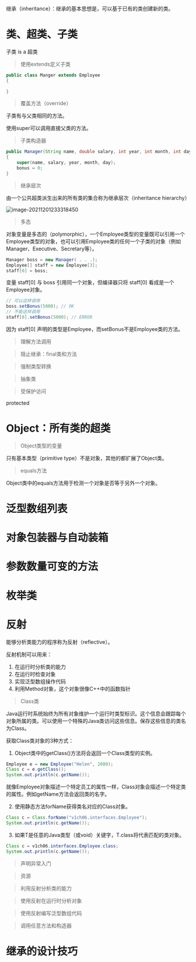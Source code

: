 继承（inheritance）：继承的基本思想是，可以基于已有的类创建新的类。

# 类、超类、子类

子类 is a 超类

> 使用extends定义子类

```java
public class Manger extends Employee
{
	
}
```

> 覆盖方法（override）

子类有与父类相同的方法。

使用super可以调用直接父类的方法。

> 子类构造器

```java
public Manager(String name, double salary, int year, int month, int day)
{
	super(name, salary, year, month, day);
    bonus = 0;
}
```

> 继承层次

由一个公共超类派生出来的所有类的集合称为继承层次（inheritance hierarchy）

![image-20211201233318450](https://images-lu.oss-cn-shanghai.aliyuncs.com/image-20211201233318450.png)



> 多态

对象变量是多态的（polymorphic），一个Employee类型的变量既可以引用一个Employee类型的对象，也可以引用Employee类的任何一个子类的对象（例如Manager、Executive、Secretary等）。

``` java
Manager boss = new Manager( . . .);
Employee[] staff = new Employee[3];
staff[0] = boss;
```

变量 staff[0] 与 boss 引用同一个对象，但编译器只将 staff[0] 看成是一个Employee对象。

``` java
// 可以这样调用
boss.setBonus(5000); // OK
// 不能这样调用
staff[0].setBonus(5000); // ERROR
```

因为 staff[0] 声明的类型是Employee，而setBonus不是Employee类的方法。

> 理解方法调用



> 阻止继承：final类和方法



> 强制类型转换



> 抽象类



> 受保护访问

protected



# Object：所有类的超类

> Object类型的变量

只有基本类型（primitive type）不是对象，其他的都扩展了Object类。

> equals方法

Object类中的equals方法用于检测一个对象是否等于另外一个对象。



# 泛型数组列表





# 对象包装器与自动装箱





# 参数数量可变的方法





# 枚举类





# 反射

能够分析类能力的程序称为反射（reflective）。

反射机制可以用来：

1. 在运行时分析类的能力
2. 在运行时检查对象
3. 实现泛型数组操作代码
4. 利用Method对象，这个对象很像C++中的函数指针

> Class类

Java运行时系统始终为所有对象维护一个运行时类型标识。这个信息会跟踪每个对象所属的类。可以使用一个特殊的Java类访问这些信息。保存这些信息的类名为Class。

获取Class类对象的3种方式：

1. Object类中的getClass()方法将会返回一个Class类型的实例。

``` java
Employee e = new Employee("Helen", 2000);
Class c = e.getClass();
System.out.println(c.getName());
```

就像Employee对象描述一个特定员工的属性一样，Class对象会描述一个特定类的属性。例如getName方法会返回类的名字。

2. 使用静态方法forName获得类名对应的Class对象。

``` java
Class c = Class.forName("v1ch06.interfaces.Employee");
System.out.println(c.getName());
```

3. 如果T是任意的Java类型（或void）关键字，T.class将代表匹配的类对象。

``` java
Class c = v1ch06.interfaces.Employee.class;
System.out.println(c.getName());
```







> 声明异常入门









> 资源







> 利用反射分析类的能力









> 使用反射在运行时分析对象







> 使用反射编写泛型数组代码







> 调用任意方法和构造器







# 继承的设计技巧

